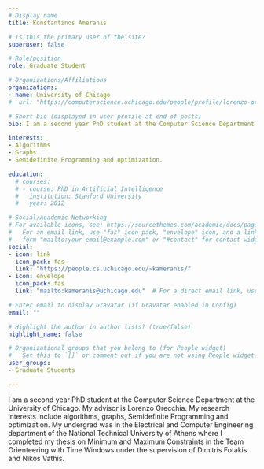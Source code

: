 ```yaml
---
# Display name
title: Konstantinos Ameranis

# Is this the primary user of the site?
superuser: false

# Role/position
role: Graduate Student

# Organizations/Affiliations
organizations:
- name: University of Chicago
#  url: "https://computerscience.uchicago.edu/people/profile/lorenzo-orecchia/"

# Short bio (displayed in user profile at end of posts)
bio: I am a second year PhD student at the Computer Science Department at the University of Chicago. My advisor is Lorenzo Orecchia. My research interests include algorithms, graphs, Semidefinite Programming and optimization. My undergrad was in the Electrical and Computer Engineering department of the National Technical University of Athens where I completed my thesis on Minimum and Maximum Constraints in the Team Orienteering with Time Windows under the supervision of Dimitris Fotakis and Nikos Vathis.

interests:
- Algorithms
- Graphs
- Semidefinite Programming and optimization.

education:
  # courses:
  # - course: PhD in Artificial Intelligence
  #   institution: Stanford University
  #   year: 2012

# Social/Academic Networking
# For available icons, see: https://sourcethemes.com/academic/docs/page-builder/#icons
#   For an email link, use "fas" icon pack, "envelope" icon, and a link in the
#   form "mailto:your-email@example.com" or "#contact" for contact widget.
social:
- icon: link
  icon_pack: fas
  link: "https://people.cs.uchicago.edu/~kameranis/"
- icon: envelope
  icon_pack: fas
  link: "mailto:kameranis@uchicago.edu"  # For a direct email link, use "mailto:test@example.org".

# Enter email to display Gravatar (if Gravatar enabled in Config)
email: ""

# Highlight the author in author lists? (true/false)
highlight_name: false

# Organizational groups that you belong to (for People widget)
#   Set this to `[]` or comment out if you are not using People widget.
user_groups:
- Graduate Students

---
```


I am a second year PhD student at the Computer Science Department at the University of Chicago. My advisor is Lorenzo Orecchia. My research interests include algorithms, graphs, Semidefinite Programming and optimization. My undergrad was in the Electrical and Computer Engineering department of the National Technical University of Athens where I completed my thesis on Minimum and Maximum Constraints in the Team Orienteering with Time Windows under the supervision of Dimitris Fotakis and Nikos Vathis.
